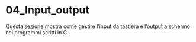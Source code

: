 # 04_Input_output

Questa sezione mostra come gestire l’input da tastiera e l’output a schermo nei programmi scritti in C.